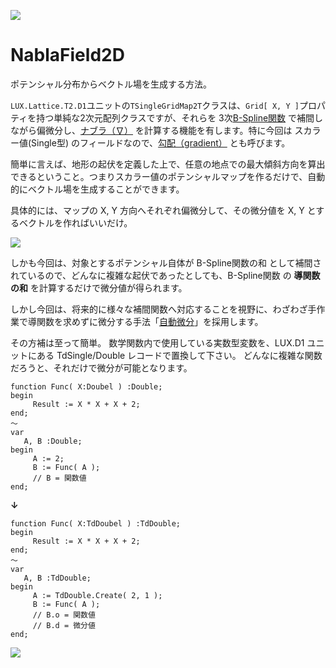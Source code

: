 ![](https://bytebucket.org/LUXOPHIA/nablafield2d/raw/10816610ff5dbfc6706493203ec192b73f15f6e1/--------/_SCREENSHOT/NablaField2D.png)

# ﻿NablaField2D #
ポテンシャル分布からベクトル場を生成する方法。

`LUX.Lattice.T2.D1`ユニットの`TSingleGridMap2T`クラスは、`Grid[ X, Y ]`プロパティを持つ単純な2次元配列クラスですが、それらを 3次[B-Spline関数](https://www.wikiwand.com/ja/B-%E3%82%B9%E3%83%97%E3%83%A9%E3%82%A4%E3%83%B3%E6%9B%B2%E7%B7%9A) で補間しながら偏微分し、[ナブラ（∇）](https://www.wikiwand.com/ja/%E3%83%8A%E3%83%96%E3%83%A9) を計算する機能を有します。特に今回は スカラー値(Single型) のフィールドなので、[勾配（gradient）](https://www.wikiwand.com/ja/勾配_(ベクトル解析)) とも呼びます。

簡単に言えば、地形の起伏を定義した上で、任意の地点での最大傾斜方向を算出できるということ。つまりスカラー値のポテンシャルマップを作るだけで、自動的にベクトル場を生成することができます。

具体的には、マップの X, Y 方向へそれぞれ偏微分して、その微分値を X, Y とするベクトルを作ればいいだけ。

![](https://wikimedia.org/api/rest_v1/media/math/render/svg/1cdaf2f58e2eea132b68d3e232a34445ba723e5c)

しかも今回は、対象とするポテンシャル自体が B-Spline関数の和 として補間されているので、どんなに複雑な起伏であったとしても、B-Spline関数 の **導関数の和** を計算するだけで微分値が得られます。

しかし今回は、将来的に様々な補間関数へ対応することを視野に、わざわざ手作業で導関数を求めずに微分する手法「[自動微分](https://www.wikiwand.com/ja/%E8%87%AA%E5%8B%95%E5%BE%AE%E5%88%86)」を採用します。

その方補は至って簡単。
数学関数内で使用している実数型変数を、LUX.D1 ユニットにある TdSingle/Double レコードで置換して下さい。
どんなに複雑な関数だろうと、それだけで微分が可能となります。

```
function Func( X:Doubel ) :Double;
begin
     Result := X * X + X + 2;
end;
～
var
   A, B :Double;
begin
     A := 2;
     B := Func( A );
     // B = 関数値
end;
```
**↓**
```
function Func( X:TdDoubel ) :TdDouble;
begin
     Result := X * X + X + 2;
end;
～
var
   A, B :TdDouble;
begin
     A := TdDouble.Create( 2, 1 );
     B := Func( A );
     // B.o = 関数値
     // B.d = 微分値
end;
```


![](https://bytebucket.org/LUXOPHIA/nablafield2d/raw/10816610ff5dbfc6706493203ec192b73f15f6e1/--------/_SCREENSHOT/NablaField2D-OPTIMIZE.png)